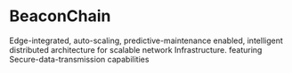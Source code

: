 # BeaconChain
Edge-integrated, auto-scaling, predictive-maintenance enabled, intelligent distributed architecture for scalable network Infrastructure. featuring Secure-data-transmission capabilities

